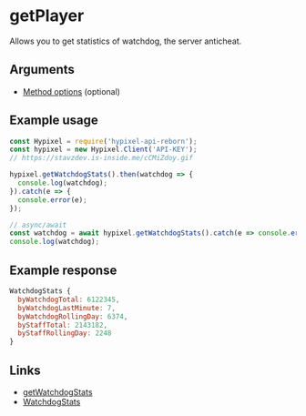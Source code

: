 # getPlayer
Allows you to get statistics of watchdog, the server anticheat.
## Arguments
- [Method options](https://hypixel.stavzdev.xyz/#/docs/main/master/typedef/MethodOptions) (optional)

## Example usage
```js
const Hypixel = require('hypixel-api-reborn');
const hypixel = new Hypixel.Client('API-KEY');
// https://stavzdev.is-inside.me/cCMiZdoy.gif

hypixel.getWatchdogStats().then(watchdog => {
  console.log(watchdog);
}).catch(e => {
  console.error(e);
});

// async/await
const watchdog = await hypixel.getWatchdogStats().catch(e => console.error(e));
console.log(watchdog); 
```
## Example response
```js
WatchdogStats {
  byWatchdogTotal: 6122345,
  byWatchdogLastMinute: 7,
  byWatchdogRollingDay: 6374,
  byStaffTotal: 2143182,
  byStaffRollingDay: 2248
}
```
## Links
- [getWatchdogStats](https://hypixel.stavzdev.xyz/#/docs/main/master/class/Client?scrollTo=getWatchdogStats)
- [WatchdogStats](https://hypixel.stavzdev.xyz/#/docs/main/master/class/WatchdogStats)